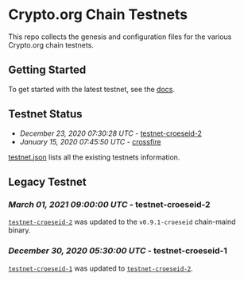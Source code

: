 # Crypto.org Chain Testnets

This repo collects the genesis and configuration files for the various Crypto.org chain
testnets.

## Getting Started

To get started with the latest testnet, see the
[docs](https://crypto.org/docs/getting-started/).

## Testnet Status


- *December 23, 2020 07:30:28 UTC* - [testnet-croeseid-2](./testnet-croeseid-2)
- *January 15, 2020 07:45:50 UTC* - [crossfire](./crossfire)

[testnet.json](./testnet.json) lists all the existing testnets information.

## Legacy Testnet

### *March 01, 2021 09:00:00 UTC* - testnet-croeseid-2

[`testnet-croeseid-2`](./testnet-croeseid-2) was updated to the `v0.9.1-croeseid` chain-maind binary.
### *December 30, 2020 05:30:00 UTC* - testnet-croeseid-1

[`testnet-croeseid-1`](./testnet-croeseid-1) was updated to [`testnet-croeseid-2`](./testnet-croeseid-2).


